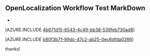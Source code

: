 ## OpenLocalization Workflow Test MarkDown
* 

[AZURE.INCLUDE [4b671d15-6543-4c49-bb38-539feb730ad8](calleeMd1.md)]



[AZURE.INCLUDE [b80f3b71-99dc-47c2-ab25-0ec6dfda0266](calleeMd2.md)]

 
thanks!